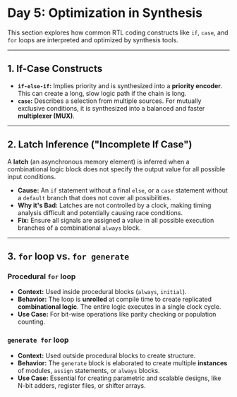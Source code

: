 # Day 5: Optimization in Synthesis

This section explores how common RTL coding constructs like `if`, `case`, and `for` loops are interpreted and optimized by synthesis tools.

---

## 1. If-Case Constructs

-   **`if-else-if`:** Implies priority and is synthesized into a **priority encoder**. This can create a long, slow logic path if the chain is long.
-   **`case`:** Describes a selection from multiple sources. For mutually exclusive conditions, it is synthesized into a balanced and faster **multiplexer (MUX)**.

---

## 2. Latch Inference ("Incomplete If Case")

A **latch** (an asynchronous memory element) is inferred when a combinational logic block does not specify the output value for all possible input conditions.
-   **Cause:** An `if` statement without a final `else`, or a `case` statement without a `default` branch that does not cover all possibilities.
-   **Why it's Bad:** Latches are not controlled by a clock, making timing analysis difficult and potentially causing race conditions.
-   **Fix:** Ensure all signals are assigned a value in all possible execution branches of a combinational `always` block.

---

## 3. `for` loop vs. `for generate`

### Procedural `for` loop
-   **Context:** Used inside procedural blocks (`always`, `initial`).
-   **Behavior:** The loop is **unrolled** at compile time to create replicated **combinational logic**. The entire logic executes in a single clock cycle.
-   **Use Case:** For bit-wise operations like parity checking or population counting.

### `generate for` loop
-   **Context:** Used outside procedural blocks to create structure.
-   **Behavior:** The `generate` block is elaborated to create multiple **instances** of modules, `assign` statements, or `always` blocks.
-   **Use Case:** Essential for creating parametric and scalable designs, like N-bit adders, register files, or shifter arrays.
